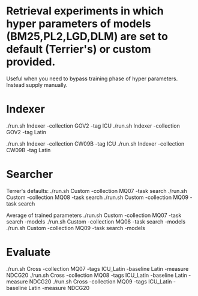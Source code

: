 # Retrieval experiments in which hyper parameters of models (BM25,PL2,LGD,DLM) are set to default (Terrier's) or custom provided.

Useful when you need to bypass training phase of hyper parameters. Instead supply manually.

# Indexer

./run.sh Indexer -collection GOV2 -tag ICU
./run.sh Indexer -collection GOV2 -tag Latin

./run.sh Indexer -collection CW09B -tag ICU
./run.sh Indexer -collection CW09B -tag Latin

# Searcher

Terrer's defaults:
./run.sh Custom -collection MQ07 -task search
./run.sh Custom -collection MQ08 -task search
./run.sh Custom -collection MQ09 -task search

Average of trained parameters
./run.sh Custom -collection MQ07 -task search -models 
./run.sh Custom -collection MQ08 -task search -models
./run.sh Custom -collection MQ09 -task search -models


# Evaluate

./run.sh Cross -collection MQ07 -tags ICU_Latin -baseline Latin -measure NDCG20
./run.sh Cross -collection MQ08 -tags ICU_Latin -baseline Latin -measure NDCG20
./run.sh Cross -collection MQ09 -tags ICU_Latin -baseline Latin -measure NDCG20